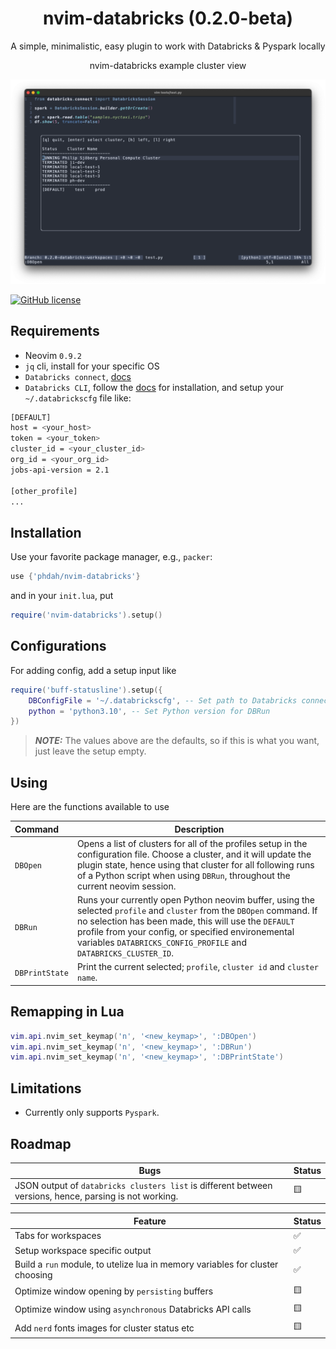 <h1 align="center">
  nvim-databricks (0.2.0-beta)
</h1>
<p align="center">
A simple, minimalistic, easy plugin to work with Databricks & Pyspark locally
</p>

<p align="center">
nvim-databricks example cluster view
</p>

![Demo Image](https://github.com/phdah/nvim-databricks/raw/main/images/demo.png)

<!-- badges: start -->
[![GitHub license](https://img.shields.io/badge/license-MIT-blue.svg)](https://github.com/phdah/nvim-databricks/blob/main/LICENSE)
<!-- badges: end -->

## Requirements

- Neovim `0.9.2`
- `jq` cli, install for your specific OS
- `Databricks connect`, [docs](https://learn.microsoft.com/en-us/azure/databricks/dev-tools/databricks-connect/python/)
- `Databricks CLI`, follow the [docs](https://docs.databricks.com/en/dev-tools/cli/install.html) for installation, and setup your `~/.databrickscfg` file like:
```bash
[DEFAULT]
host = <your_host>
token = <your_token>
cluster_id = <your_cluster_id>
org_id = <your_org_id>
jobs-api-version = 2.1

[other_profile]
...
```

## Installation

Use your favorite package manager, e.g., `packer`:
````lua
use {'phdah/nvim-databricks'}
````
and in your `init.lua`, put
````lua
require('nvim-databricks').setup()
````

## Configurations

For adding config, add a setup input like
````lua
require('buff-statusline').setup({
    DBConfigFile = '~/.databrickscfg', -- Set path to Databricks connect config file
    python = 'python3.10', -- Set Python version for DBRun
})
````
> **_NOTE:_** The values above are the defaults, so if this is what you want, just leave the setup empty.

## Using
Here are the functions available to use

| Command | Description |
| :--- | --- |
| `DBOpen` | Opens a list of clusters for all of the profiles setup in the configuration file. Choose a cluster, and it will update the plugin state, hence using that cluster for all following runs of a Python script when using `DBRun`, throughout the current neovim session. |
| `DBRun` | Runs your currently open Python neovim buffer, using the selected `profile` and `cluster` from the `DBOpen` command. If no selection has been made, this will use the `DEFAULT` profile from your config, or specified environemental variables `DATABRICKS_CONFIG_PROFILE` and `DATABRICKS_CLUSTER_ID`. |
| `DBPrintState` | Print the current selected; `profile`, `cluster id` and `cluster name`. |


## Remapping in Lua
````lua
vim.api.nvim_set_keymap('n', '<new_keymap>', ':DBOpen')
vim.api.nvim_set_keymap('n', '<new_keymap>', ':DBRun')
vim.api.nvim_set_keymap('n', '<new_keymap>', ':DBPrintState')
````

## Limitations
* Currently only supports `Pyspark`.

## Roadmap

| Bugs | Status |
| --- | --- |
| JSON output of `databricks clusters list` is different between versions, hence, parsing is not working. | 🟨 |

| Feature | Status |
| --- | --- |
| Tabs for workspaces | ✅ |
| Setup workspace specific output | ✅ |
| Build a `run` module, to utelize lua in memory variables for cluster choosing | ✅ |
| Optimize window opening by `persisting` buffers | 🟨 |
| Optimize window using `asynchronous` Databricks API calls | 🟨 |
| Add `nerd` fonts images for cluster status etc | 🟨 |
